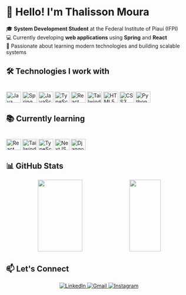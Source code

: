 # 👋 Hello! I'm Thalisson Moura

🎓 **System Development Student** at the Federal Institute of Piauí (IFPI)  
💻 Currently developing **web applications** using **Spring** and **React**  
🚀 Passionate about learning modern technologies and building scalable systems



## 🛠️ Technologies I work with

<div style="display: inline_block"><br>
  <img align="center" alt="Java" height="30" width="40" src="https://cdn.jsdelivr.net/gh/devicons/devicon/icons/java/java-original.svg"/>
  <img align="center" alt="Spring" height="30" width="40" src="https://cdn.jsdelivr.net/gh/devicons/devicon/icons/spring/spring-original.svg"/>
  <img align="center" alt="JavaScript" height="30" width="40" src="https://cdn.jsdelivr.net/gh/devicons/devicon/icons/javascript/javascript-original.svg"/>
  <img align="center" alt="TypeScript" height="30" width="40" src="https://cdn.jsdelivr.net/gh/devicons/devicon/icons/typescript/typescript-original.svg"/>
  <img align="center" alt="React" height="30" width="40" src="https://cdn.jsdelivr.net/gh/devicons/devicon/icons/react/react-original.svg"/>
  <img align="center" alt="Tailwind" height="30" width="40" src="https://camo.githubusercontent.com/abba501b95cfaf3f09d6547feb90ee82e26e92e273d23a057bd9d5a3e1e29b1c/68747470733a2f2f63646e2e6a7364656c6976722e6e65742f67682f64657669636f6e732f64657669636f6e406c61746573742f69636f6e732f7461696c77696e646373732f7461696c77696e646373732d6f726967696e616c2e737667"/>
  <img align="center" alt="HTML5" height="30" width="40" src="https://cdn.jsdelivr.net/gh/devicons/devicon/icons/html5/html5-original.svg"/>
  <img align="center" alt="CSS3" height="30" width="40" src="https://cdn.jsdelivr.net/gh/devicons/devicon/icons/css3/css3-original.svg"/>
  <img align="center" alt="Python" height="30" width="40" src="https://cdn.jsdelivr.net/gh/devicons/devicon/icons/python/python-original.svg"/>
</div>


## 📚 Currently learning

<div style="display: inline_block"><br>
  <img align="center" alt="React" height="30" width="40" src="https://cdn.jsdelivr.net/gh/devicons/devicon/icons/react/react-original.svg"/>
  <img align="center" alt="Tailwind" height="30" width="40" src="https://camo.githubusercontent.com/abba501b95cfaf3f09d6547feb90ee82e26e92e273d23a057bd9d5a3e1e29b1c/68747470733a2f2f63646e2e6a7364656c6976722e6e65742f67682f64657669636f6e732f64657669636f6e406c61746573742f69636f6e732f7461696c77696e646373732f7461696c77696e646373732d6f726967696e616c2e737667"/>  
  <img align="center" alt="TypeScript" height="30" width="40" src="https://cdn.jsdelivr.net/gh/devicons/devicon/icons/typescript/typescript-original.svg"/>
  <img align="center" alt="NextJS" height="30" width="40" src="https://cdn.jsdelivr.net/gh/devicons/devicon/icons/nextjs/nextjs-original.svg"/>
  <img align="center" alt="Django" height="30" width="40" src="https://cdn.jsdelivr.net/gh/devicons/devicon/icons/django/django-plain.svg"/>
</div>



## 📊 GitHub Stats

<div align="center">  
  <img width="49%" height="195px" src="https://github-readme-stats.vercel.app/api?username=Thalis78&show_icons=true&count_private=true&hide_border=true&title_color=A020F0&icon_color=00bfbf&text_color=c9d1d9&bg_color=0d1117" /> 
  <img width="41%" height="195px" src="https://github-readme-stats.vercel.app/api/top-langs/?username=Thalis78&layout=compact&hide_border=true&title_color=A020F0&text_color=00bfbf&bg_color=0d1117" />
</div>



## 📫 Let's Connect

<p align="center">
  <a href="https://www.linkedin.com/in/thalisson-moura-383ba4275" target="_blank">
    <img src="https://img.shields.io/badge/-LinkedIn-0A66C2?style=for-the-badge&logo=linkedin&logoColor=white" alt="LinkedIn"/>
  </a>
  <a href="mailto:thalissondevprog@gmail.com" target="_blank">
    <img src="https://img.shields.io/badge/-Gmail-D14836?style=for-the-badge&logo=gmail&logoColor=white" alt="Gmail"/>
  </a>
  <a href="https://www.instagram.com/_thalissonmv/" target="_blank">
    <img src="https://img.shields.io/badge/-Instagram-E4405F?style=for-the-badge&logo=instagram&logoColor=white" alt="Instagram"/>
  </a>
</p>



